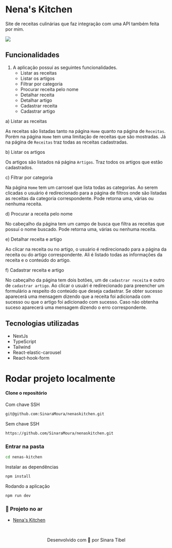 # Nena's Kitchen 
Site de receitas culinárias que faz integração com uma API também feita por mim. 

<img src="https://images.prismic.io/portfolio-sinara/3ee97027-5723-44fe-8abf-037a5dc12908_Captura+de+tela+2023-09-11+155742.png?auto=compress,format"/>

## Funcionalidades

1. A aplicação possuí as seguintes funcionalidades.
   - Listar as receitas
   - Listar os artigos
   - Filtrar por categoria
   - Procurar receita pelo nome
   - Detalhar receita
   - Detalhar artigo
   - Cadastrar receita
   - Cadastrar artigo

a) Listar as receitas

As receitas são listadas tanto na página `Home` quanto na página de `Receitas`. Porém na página `Home` tem uma limitação de receitas que são mostradas. Já na página de `Receitas` traz todas as receitas cadastradas.

b) Listar os artigos

Os artigos são listados ná página `Artigos`. Traz todos os artigos que estão cadastrados.

c) Filtrar por categoria

Na página `Home` tem um carrosel que lista todas as categorias. Ao serem clicadas o usuário é redirecionado para a página de filtros onde são listadas as receitas da categoria correspondente. Pode retorna uma, várias ou nenhuma receita.

d) Procurar a receita pelo nome

No cabeçalho da página tem um campo de busca que filtra as receitas que possuí o nome buscado. Pode retorna uma, várias ou nenhuma receita.

e) Detalhar receita e artigo

Ao clicar na receita ou no artigo, o usuário é redirecionado para a página da receita ou do artigo correspondente. Ali é listado todas as informações da receita e o conteúdo do artigo.

f) Cadastrar receita e artigo

No cabeçalho da página tem dois botões, um de `cadastrar receita` e outro de `cadastrar artigo`. Ao clicar o usuári é redirecionado para preencher um formulário a respeito do conteúdo que deseja cadastrar. Se obter sucesso aparecerá uma mensagem dizendo que a receita foi adicionada com sucesso ou que o artigo foi adicionado com sucesso. Caso não obtenha suceso aparecerá uma mensagem dizendo o erro correspondente. 

## Tecnologias utilizadas
  - NextJs
  - TypeScript
  - Tailwind
  - React-elastic-carousel
  - React-hook-form

# Rodar projeto localmente
#### Clone o repositório 

Com chave SSH

```bash
git@github.com:SinaraMoura/nenaskitchen.git
```

Sem chave SSH

```bash
https://github.com/SinaraMoura/nenaskitchen.git
```

### Entrar na pasta

```bash
cd nenas-kitchen
```

Instalar as dependências

```bash
npm install
```

Rodando a aplicação

```bash
npm run dev
```

### 🔗 Projeto no ar 
* [Nena's Kitchen](https://nenaskitchen.vercel.app/)

&nbsp;

<p align="center">Desenvolvido com 🧡 por Sinara Tibel </p>

